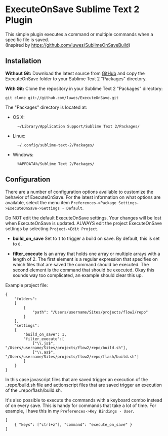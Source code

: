 ExecuteOnSave Sublime Text 2 Plugin
===================================

This simple plugin executes a command or multiple commands when a specific file is saved.  
(Inspired by https://github.com/luwes/SublimeOnSaveBuild)

Installation
------------

**Without Git:** Download the latest source from [GitHub](https://github.com/luwes/ExecuteOnSave) and copy the ExecuteOnSave folder to your Sublime Text 2 "Packages" directory.

**With Git:** Clone the repository in your Sublime Text 2 "Packages" directory:

    git clone git://github.com/luwes/ExecuteOnSave.git


The "Packages" directory is located at:

* OS X:

        ~/Library/Application Support/Sublime Text 2/Packages/

* Linux:

        ~/.config/sublime-text-2/Packages/

* Windows:

        %APPDATA%/Sublime Text 2/Packages/


Configuration
-------------

There are a number of configuration options available to customize the behavior of ExecuteOnSave. For the latest information on what options are available, select the menu item `Preferences->Package Settings->ExecuteOnSave->Settings - Default`.

Do NOT edit the default ExecuteOnSave settings. Your changes will be lost when ExecuteOnSave is updated. ALWAYS edit the project ExecuteOnSave settings by selecting `Project->Edit Project`. 

* **build_on_save**
Set to `1` to trigger a build on save. By default, this is set to `0`.

* **filter_execute**
Is an array that holds one array or multiple arrays with a length of 2. The first element is a regular expression that specifies on which files that are saved the command should be executed. The second element is the command that should be executed. Okay this sounds way too complicated, an example should clear this up.

Example project file:

	{
		"folders":
		[
			{
				"path": "/Users/username/Sites/projects/flow2/repo"
			}
		],
		"settings":
		{
			"build_on_save": 1,
			"filter_execute":[
				["\\.js$", "/Users/username/Sites/projects/flow2/repo/build.sh"],
				["\\.as$", "/Users/username/Sites/projects/flow2/repo/flash/build.sh"]
			]
		}
	}

In this case javascript files that are saved trigger an execution of the ..repo/build.sh file and actionscript files that are saved trigger an execution of the ..repo/flash/build.sh.

It's also possible to execute the commands with a keyboard combo instead of on every save. This is handy for commands that take a lot of time. For example, I have this in my `Preferences->Key Bindings - User`.

	[
		{ "keys": ["ctrl+z"], "command": "execute_on_save" }
	]
